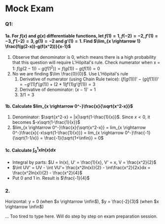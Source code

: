 # Mock Exam
### Q1:
#### 1a. For $f(x)$ and $g(x)$ differentiable functions, let $f(1) = 1, f (−2) = −2, f'(1) = −3, f'(−2) = 3, g(1) = −2$ and $g'(1) = 1$. Find $\lim_{x \rightarrow 1} \frac{f(g(2-x))-g(f(x^2))}{x-1}$
1. Observe that denominator is 0, which means there is a high probability that this question will require L'Hôpital's rule. Check numerator when x = 1: $f(g(2-1))-g(f(1^2)) = f(g(1)) - g(f(1)) = 0$
2. No we are finding $\lim \frac{0}{0}$. Use L'Hôpital's rule
   1. Derivative of numerator (using Chain Rule twice): $(f(g(1)))' - (g(f(1)))' = -g'(1)f'(g(1)) +(2*1)f'(1)g'(f(1)) = 3$
   2. Derivative of denominator: $(x-1)' = 1$
   3. $3/1 = 3$

#### 1b. Calculate $lim_{x \rightarrow 0^-}\frac{x}{\sqrt{x^2-x}}$
1. Denominator: $\sqrt{x^2-x} = |x|\sqrt{1-\frac{1}{x}}$. Since $x<0$, it becomes $-x\sqrt{1-\frac{1}{x}}$
2. $lim_{x \rightarrow 0^-}\frac{x}{\sqrt{x^2-x}} = lim_{x \rightarrow 0^-}\frac{x}{-x\sqrt{1-\frac{1}{x}}} = lim_{x \rightarrow 0^-}\frac{-1}{\sqrt{1-1/x}} = \frac{-1}{\sqrt{1+\infin}} = 0$

#### 1c. Calculate $\int^1_0 xln(x)dx$
+ Integral by parts: $U = ln(x), U' = \frac{1}{x}, V' = x, V = \frac{x^2}{2}$
+ $\int UV' = UV - \int VU'= \frac{x^2ln(x)}{2} - \int\frac{x^2}{2x}dx = \frac{x^2ln(x)}{2} - \frac{x^2}{4}$
+ Put 0 and 1 in. Result is $\frac{-1}{4}$

### 2.
Horizontal: y = 0 (when $x \rightarrow \infin$), $y = \frac{-2}{3}$ (when $x \rightarrow \infin$)

...
Too tired to type here. Will do step by step on exam preparation session.